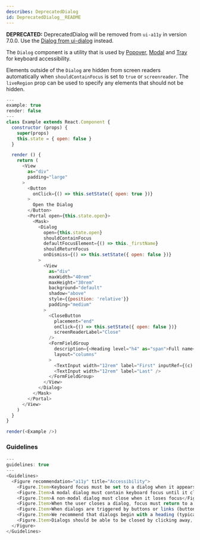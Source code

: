 ```yaml
---
describes: DeprecatedDialog
id: DeprecatedDialog__README
---
```


**DEPRECATED:** DeprecatedDialog will be removed from `ui-a11y` in version 7.0.0. Use the [Dialog from ui-dialog](#Dialog) instead.

The `Dialog` component is a utility that is used by
[Popover](#Popover), [Modal](#Modal) and [Tray](#Tray) for keyboard accessibility.

Elements outside of the `Dialog` are hidden from screen readers automatically when `shouldContainFocus` is set to `true` or `screenreader`. The `liveRegion` prop can be used to specify any elements that should not be hidden.

```js
---
example: true
render: false
---
class Example extends React.Component {
  constructor (props) {
    super(props)
    this.state = { open: false }
  }

  render () {
    return (
      <View
        as="div"
        padding="large"
      >
        <Button
          onClick={() => this.setState({ open: true })}
        >
          Open the Dialog
        </Button>
        <Portal open={this.state.open}>
          <Mask>
            <Dialog
              open={this.state.open}
              shouldContainFocus
              defaultFocusElement={() => this._firstName}
              shouldReturnFocus
              onDismiss={() => this.setState({ open: false })}
            >
              <View
                as="div"
                maxWidth="40rem"
                maxHeight="30rem"
                background="default"
                shadow="above"
                style={{position: 'relative'}}
                padding="medium"
              >
                <CloseButton
                  placement="end"
                  onClick={() => this.setState({ open: false })}
                  screenReaderLabel="Close"
                />
                <FormFieldGroup
                  description={<Heading level="h4" as="span">Full name</Heading>}
                  layout="columns"
                >
                  <TextInput width="12rem" label="First" inputRef={(c) => this._firstName = c} />
                  <TextInput width="12rem" label="Last" />
                </FormFieldGroup>
              </View>
            </Dialog>
          </Mask>
        </Portal>
      </View>
    )
  }
}

render(<Example />)
```

### Guidelines

```js
---
guidelines: true
---
<Guidelines>
  <Figure recommendation="a11y" title="Accessibility">
    <Figure.Item>Keyboard focus must be set to a dialog when it appears; usually on the first interactive element within the dialog</Figure.Item>
    <Figure.Item>A modal dialog must contain keyboard focus until it closes, so that keyboard or screen reader users won't mistakenly interact with background content that is meant to be hidden or inaccessible</Figure.Item>
    <Figure.Item>A non-modal dialog must close when it loses focus</Figure.Item>
    <Figure.Item>When the user closes a dialog, focus must return to a logical place within the page. This is usually to the element that triggered the dialog</Figure.Item>
    <Figure.Item>When dialogs are triggered by buttons or links (buttons are recommended), accessibility can be further enhanced by applying aria-haspopup="dialog" to the trigger. This will notify screen reader users that the trigger opens a dialog</Figure.Item>
    <Figure.Item>We recommend that dialogs begin with a heading (typically an H2)</Figure.Item>
    <Figure.Item>Dialogs should be able to be closed by clicking away, esc key and/or a close button</Figure.Item>
  </Figure>
</Guidelines>
```
